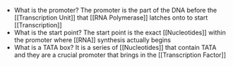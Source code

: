 - What is the promoter?
	The promoter is the part of the DNA before the [[Transcription Unit]] that [[RNA Polymerase]] latches onto to start [[Transcription]]
- What is the start point?
	The start point is the exact [[Nucleotides]] within the promoter where [[RNA]] synthesis actually begins
- What is a TATA box?
	It is a series of [[Nucleotides]] that contain TATA and they are a crucial promoter that brings in the [[Transcription Factor]]